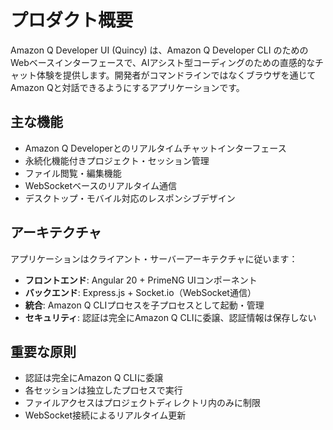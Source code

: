 # プロダクト概要

Amazon Q Developer UI (Quincy) は、Amazon Q Developer CLI のためのWebベースインターフェースで、AIアシスト型コーディングのための直感的なチャット体験を提供します。開発者がコマンドラインではなくブラウザを通じてAmazon Qと対話できるようにするアプリケーションです。

## 主な機能
- Amazon Q Developerとのリアルタイムチャットインターフェース
- 永続化機能付きプロジェクト・セッション管理
- ファイル閲覧・編集機能
- WebSocketベースのリアルタイム通信
- デスクトップ・モバイル対応のレスポンシブデザイン

## アーキテクチャ
アプリケーションはクライアント・サーバーアーキテクチャに従います：
- **フロントエンド**: Angular 20 + PrimeNG UIコンポーネント
- **バックエンド**: Express.js + Socket.io（WebSocket通信）
- **統合**: Amazon Q CLIプロセスを子プロセスとして起動・管理
- **セキュリティ**: 認証は完全にAmazon Q CLIに委譲、認証情報は保存しない

## 重要な原則
- 認証は完全にAmazon Q CLIに委譲
- 各セッションは独立したプロセスで実行
- ファイルアクセスはプロジェクトディレクトリ内のみに制限
- WebSocket接続によるリアルタイム更新